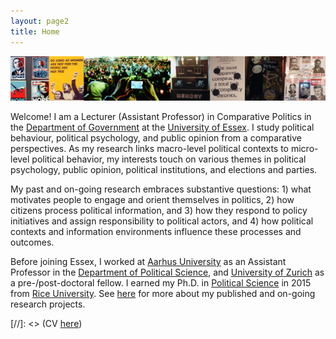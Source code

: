 ```yaml
---
layout: page2
title: Home
---
```

![alt text](./files/webImageCollage2.png)

Welcome! I am a Lecturer (Assistant Professor) in Comparative Politics in the [Department of Government](https://www.essex.ac.uk/departments/government) at the [University of Essex](https://www.essex.ac.uk/). I study political behaviour, political psychology, and public opinion from a comparative perspectives. As my research links macro-level political contexts to micro-level political behavior, my interests touch on various themes in political psychology, public opinion, political institutions, and elections and parties.

My past and on-going research embraces substantive questions: 1) what motivates people to engage and orient themselves in politics, 2) how citizens process political information, and 3) how they respond to policy initiatives and assign responsibility to political actors, and 4) how political contexts and information environments influence these processes and outcomes.

Before joining Essex, I worked at [Aarhus University](http://www.au.dk/en/) as an Assistant Professor in the [Department of Political Science](http://ps.au.dk/en/), and [University of Zurich](http://www.ipz.uzh.ch/en.html) as a pre-/post-doctoral fellow. I earned my Ph.D. in [Political Science](http://politicalscience.rice.edu) in 2015 from [Rice University](https://www.rice.edu/). See [here](menu/research.html) for more about my published and on-going research projects.







[//]: <> (CV [here](files/cvLee.pdf))
